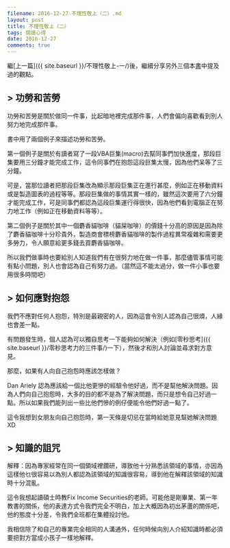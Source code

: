 ```yaml
---
filename: 2016-12-27-不理性敬上（二）.md
layout: post
title: 不理性敬上（二）
tags: 閱讀心得
date: 2016-12-27
comments: true
---
```

繼[上一篇]({{ site.baseurl }}/不理性敬上-一/)後，繼續分享另外三個本[書](http://www.books.com.tw/products/0010704540)中提及過的觀點。

## > 功勞和苦勞

功勞和苦勞是關於做同一件事，比起暗地裡完成那件事，人們會偏向喜歡看到別人努力地完成那件事。

書中用了兩個例子來描述功勞和苦勞。

第一個例子是關於有讀者寫了一段VBA巨集(macro)去幫同事們加快進度，那段巨集要用三分鐘才能完成工作，這令同事們在抱怨這段巨集太慢，因為他們呆等了三分鐘。

可是，當那位讀者把那段巨集改為顯示那段巨集正在進行甚麼，例如正在移動資料或是製造圖表的過程等等。那段巨集做的事情其實一樣的，雖然這次要用了六分鐘才能完成工作，可是同事們都認為這段巨集運行得很快，因為他們看到電腦正在努力地工作（例如正在移動資料等等）。

第二個例子是關於其中一個麝香貓咖啡（貓屎咖啡）的價錢十分高的原因是因為除了麝香貓咖啡十分珍貴外，製造商會標榜麝香貓咖啡的製作過程異常複雜和需要更多勞力，令人願意給更多錢去買麝香貓咖啡。

所以我們做事時也要給別人知道我們有在很努力地在做一件事，那麼儘管事情可能有點小問題，別人也會認為自己有努力過。（當然這不能太過分，做一件小事也要用很多時間吧）

## > 如何應對抱怨

我們不應對任何人抱怨，特別是最親密的人，因為這會令別人認為自己很煩，人緣也會差一點。

有問題發生時，個人認為可以獨自思考一下能夠如何解決（例如[零秒思考]({{ site.baseurl }}/零秒思考力的三件事/)一下），然後才和別人討論並尋求對方意見。

那麼，如果有人向自己抱怨時應該怎樣做？

Dan Ariely 認為應該給一個比他更慘的經驗令他好過，而不是幫他解決問題。因為人們向自己抱怨時，大多的目的都不是為了解決問題，而只是想令自己好過一點。所以如果我們能列出一些比他們慘的例仔便能令他們好過一點了。

這令我想到女朋友向自己抱怨時，第一天條是切忌在當時給她意見幫她解決問題XD
    
## > 知識的詛咒

解釋：因為專家經常在同一個領域裡鑽研，導致他十分熟悉該領域的事情，亦因為這樣他乜很容易以為別人都認為該領域的知識很容易，導到他在解釋該領域的知識時十分混亂。

這令我想起讀碩士時教Fix Income Securities的老師。可能他是剛畢業、第一年教書的關係，他的表達方式令我們完全不明白，加上大概因為初出茅蘆的關係吧，他的態度十分差，令我們全班都在集體投討他。

我相信除了和自己的專業完全相同的人溝通外，任何時候向別人介紹知識時都必須要把對方當成小孩子一樣地解釋。